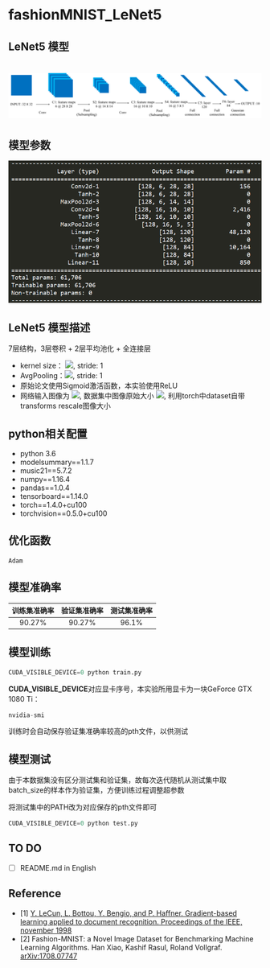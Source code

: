 # fashionMNIST_LeNet5

## LeNet5 模型

# ![LeNet5 Model](images/LeNet5.png)

## 模型参数

![Summary](images/LeNet5_summary.png)

## LeNet5 模型描述

7层结构，3层卷积 + 2层平均池化 + 全连接层

- kernel size： ![](http://latex.codecogs.com/gif.latex?\\5\times5), stride: 1
- AvgPooling：![](http://latex.codecogs.com/gif.latex?\\2\times2), stride: 1
- 原始论文使用Sigmoid激活函数，本实验使用ReLU
- 网络输入图像为 ![](http://latex.codecogs.com/gif.latex?\\32\times32), 数据集中图像原始大小 ![](http://latex.codecogs.com/gif.latex?\\28\times28), 利用torch中dataset自带transforms rescale图像大小

## python相关配置

- python 3.6
- modelsummary==1.1.7
- music21==5.7.2
- numpy==1.16.4
- pandas==1.0.4
- tensorboard==1.14.0
- torch==1.4.0+cu100
- torchvision==0.5.0+cu100

## 优化函数

```
Adam
```

## 模型准确率

| 训练集准确率            | 验证集准确率            | 测试集准确率           |
| ----------------------- | ----------------------- | ---------------------- |
| <center>90.27%</center> | <center>90.27%</center> | <center>96.1%</center> |

## 模型训练

```python
CUDA_VISIBLE_DEVICE=0 python train.py
```

**CUDA_VISIBLE_DEVICE**对应显卡序号，本实验所用显卡为一块GeForce GTX 1080 Ti：

```python
nvidia-smi
```

训练时会自动保存验证集准确率较高的pth文件，以供测试

## 模型测试

由于本数据集没有区分测试集和验证集，故每次迭代随机从测试集中取batch_size的样本作为验证集，方便训练过程调整超参数

将测试集中的PATH改为对应保存的pth文件即可

```python
CUDA_VISIBLE_DEVICE=0 python test.py
```

## TO DO

- [ ] README.md in English

## Reference

- [1] [Y. LeCun, L. Bottou, Y. Bengio, and P. Haffner. Gradient-based learning applied to document recognition. Proceedings of the IEEE, november 1998](https://ieeexplore.ieee.org/document/726791)
- [2]  Fashion-MNIST: a Novel Image Dataset for Benchmarking Machine Learning Algorithms. Han Xiao, Kashif Rasul, Roland Vollgraf. [arXiv:1708.07747](http://arxiv.org/abs/1708.07747)

